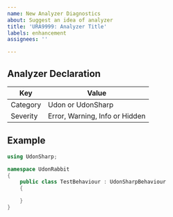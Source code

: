 ```yaml
---
name: New Analyzer Diagnostics
about: Suggest an idea of analyzer
title: 'URA9999: Analyzer Title'
labels: enhancement
assignees: ''

---
```


## Analyzer Declaration

| Key      | Value                          |
| -------- | ------------------------------ |
| Category | Udon or UdonSharp              |
| Severity | Error, Warning, Info or Hidden |

## Example

<!-- code example for the corresponding report -->
<!-- example: https://github.com/esnya/UdonRabbit.Analyzer/issues/46 -->

```csharp
using UdonSharp;

namespace UdonRabbit
{
    public class TestBehaviour : UdonSharpBehaviour
    {

    }
}
```
